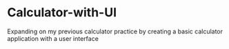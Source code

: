 # Calculator-with-UI

Expanding on my previous calculator practice by creating a basic calculator application with a user interface
